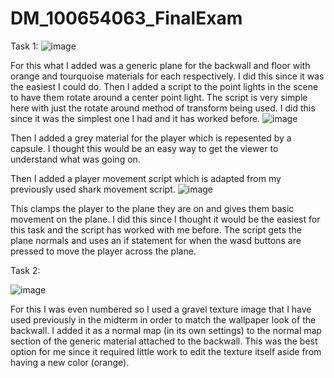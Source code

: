 # DM_100654063_FinalExam
 
Task 1:
![image](https://user-images.githubusercontent.com/58942233/233693224-4fbd93fa-f0db-450b-8fc7-69f7d8e5cc62.png)

For this what I added was a generic plane for the backwall and floor with orange and tourquoise materials for each respectively. I did this since it was the easiest I could do. Then I added a script to the point lights in the scene to have them rotate around a center point light. The script is very simple here with just the rotate around method of transform being used. I did this since it was the simplest one I had and it has worked before. 
![image](https://user-images.githubusercontent.com/58942233/233694551-b25320b3-706a-41c0-aad3-a4f369d23df9.png)

Then I added a grey material for the player which is repesented by a capsule. I thought this would be an easy way to get the viewer to understand what was going on. 

Then I added a player movement script which is adapted from my previously used shark movement script. 
![image](https://user-images.githubusercontent.com/58942233/233694474-842c84d3-08e3-416e-b2e9-adcc8449b21a.png)

This clamps the player to the plane they are on and gives them basic movement on the plane. I did this since I thought it would be the easiest for this task and the script has worked with me before. The script gets the plane normals and uses an if statement for when the wasd buttons are pressed to move the player across the plane.


Task 2:

![image](https://user-images.githubusercontent.com/58942233/233696945-751133c0-fcba-43f6-a4a9-93c2be2426b5.png)

For this I was even numbered so I used a gravel texture image that I have used previously in the midterm in order to match the wallpaper look of the backwall. I added it as a normal map (in its own settings) to the normal map section of the generic material attached to the backwall. This was the best option for me since it required little work to edit the texture itself aside from having a new color (orange). 
